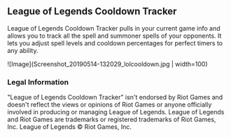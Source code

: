 ## League of Legends Cooldown Tracker

League of Legends Cooldown Tracker pulls in your current game info and allows you to track all the spell and summoner spells of your opponents. It lets you adjust spell levels and cooldown percentages for perfect timers to any ability.

![Image](Screenshot_20190514-132029_lolcooldown.jpg | width=100)

### Legal Information

"League of Legends Cooldown Tracker" isn't endorsed by Riot Games and doesn't reflect the views or opinions of Riot Games or anyone officially involved in producing or managing League of Legends. League of Legends and Riot Games are trademarks or registered trademarks of Riot Games, Inc. League of Legends © Riot Games, Inc.


